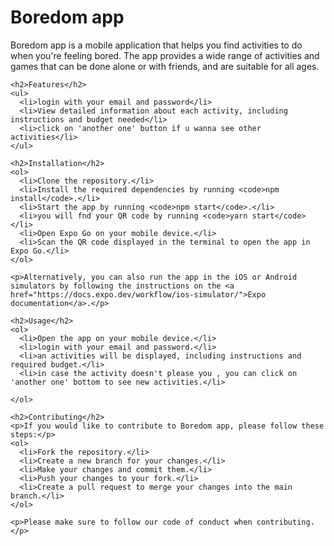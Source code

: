 <!DOCTYPE html>
<html>
  <head>
    <title>Bordom app</title>
  </head>
  <body>
    <h1>Boredom app</h1>
    <p>Boredom app is a mobile application that helps you find activities to do when you're feeling bored. The app provides a wide range of activities and games that can be done alone or with friends, and are suitable for all ages.</p>

    <h2>Features</h2>
    <ul>
      <li>login with your email and password</li>
      <li>View detailed information about each activity, including instructions and budget needed</li>
      <li>click on 'another one' button if u wanna see other activities</li>
    </ul>

    <h2>Installation</h2>
    <ol>
      <li>Clone the repository.</li>
      <li>Install the required dependencies by running <code>npm install</code>.</li>
      <li>Start the app by running <code>npm start</code>.</li>
      <li>you will fnd your QR code by running <code>yarn start</code> </li>
      <li>Open Expo Go on your mobile device.</li>
      <li>Scan the QR code displayed in the terminal to open the app in Expo Go.</li>
    </ol>

    <p>Alternatively, you can also run the app in the iOS or Android simulators by following the instructions on the <a href="https://docs.expo.dev/workflow/ios-simulator/">Expo documentation</a>.</p>

    <h2>Usage</h2>
    <ol>
      <li>Open the app on your mobile device.</li>
      <li>login with your email and password.</li>
      <li>an activities will be displayed, including instructions and required budget.</li>
      <li>in case the activity doesn't please you , you can click on 'another one' bottom to see new activities.</li>
      
    </ol>

    <h2>Contributing</h2>
    <p>If you would like to contribute to Boredom app, please follow these steps:</p>
    <ol>
      <li>Fork the repository.</li>
      <li>Create a new branch for your changes.</li>
      <li>Make your changes and commit them.</li>
      <li>Push your changes to your fork.</li>
      <li>Create a pull request to merge your changes into the main branch.</li>
    </ol>

    <p>Please make sure to follow our code of conduct when contributing.</p>


  </body>
</html>
